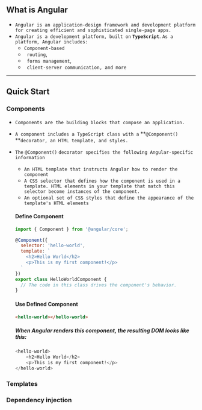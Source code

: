 ## What is Angular

- `Angular is an application-design framework and development platform for creating efficient and sophisticated single-page apps.`
- `Angular is a development platform, built on`  **`TypeScript`**. `As a platform, Angular includes:`
  - `Component-based`
  - ` routing`,
  - ` forms management`,
  - ` client-server communication, and more`

----



## Quick Start

### Components

- `Components are the building blocks that compose an application. `

- `A component includes a TypeScript class with a` **`@Component()` **`decorator, an HTML template, and styles. `

- `The` `@Component()` `decorator specifies the following Angular-specific information`

  - `An HTML template that instructs Angular how to render the component`
  - `A CSS selector that defines how the component is used in a template. HTML elements in your template that match this selector become instances of the component.`
  - `An optional set of CSS styles that define the appearance of the template's HTML elements`

  

  #### Define Component

  ```js
  import { Component } from '@angular/core';
  
  @Component({
    selector: 'hello-world',
    template: `
      <h2>Hello World</h2>
      <p>This is my first component!</p>
    `
  })
  export class HelloWorldComponent {
    // The code in this class drives the component's behavior.
  }
  ```

  #### Use Defined Component

  ```html
  <hello-world></hello-world>
  ```

  ##### When Angular renders this component, the resulting DOM looks like this:

  ```js
  <hello-world>
      <h2>Hello World</h2>
      <p>This is my first component!</p>
  </hello-world>
  ```



### Templates





### Dependency injection







